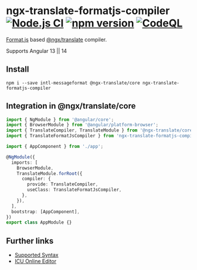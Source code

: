 # ngx-translate-formatjs-compiler [![Node.js CI](https://github.com/stefanseeger/ngx-translate-formatjs-compiler/actions/workflows/node.js.yml/badge.svg)](https://github.com/stefanseeger/ngx-translate-formatjs-compiler/actions/workflows/node.js.yml) [![npm version](https://badge.fury.io/js/ngx-translate-formatjs-compiler.svg)](https://badge.fury.io/js/ngx-translate-formatjs-compiler) [![CodeQL](https://github.com/stefanseeger/ngx-translate-formatjs-compiler/actions/workflows/codeql-analysis.yml/badge.svg)](https://github.com/stefanseeger/ngx-translate-formatjs-compiler/actions/workflows/codeql-analysis.yml)

[Format.js](https://formatjs.io/) based [@ngx/translate](https://github.com/ngx-translate/core) compiler.

Supports Angular 13 || 14

## Install

`npm i --save intl-messageformat @ngx-translate/core ngx-translate-formatjs-compiler`

## Integration in @ngx/translate/core

```ts
import { NgModule } from '@angular/core';
import { BrowserModule } from '@angular/platform-browser';
import { TranslateCompiler, TranslateModule } from '@ngx-translate/core';
import { TranslateFormatJsCompiler } from 'ngx-translate-formatjs-compiler';

import { AppComponent } from './app';

@NgModule({
  imports: [
    BrowserModule,
    TranslateModule.forRoot({
      compiler: {
        provide: TranslateCompiler,
        useClass: TranslateFormatJsCompiler,
      },
    }),
  ],
  bootstrap: [AppComponent],
})
export class AppModule {}
```

## Further links

- [Supported Syntax](https://formatjs.io/docs/core-concepts/icu-syntax)
- [ICU Online Editor](https://format-message.github.io/icu-message-format-for-translators/editor.html)
